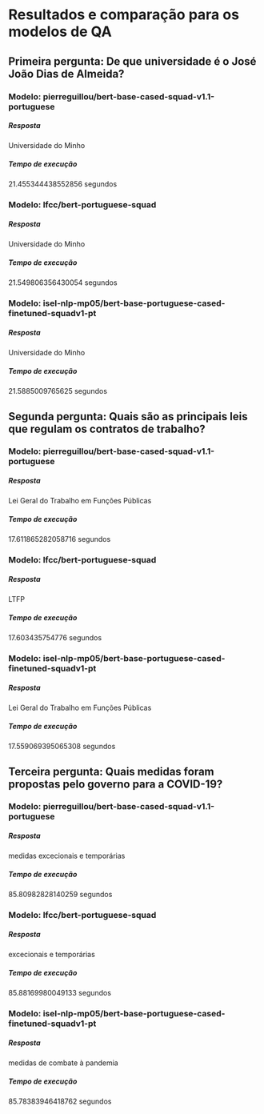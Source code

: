 # Resultados e comparação para os modelos de QA

## Primeira pergunta: De que universidade é o José João Dias de Almeida?

### Modelo: pierreguillou/bert-base-cased-squad-v1.1-portuguese
##### Resposta
Universidade do Minho
##### Tempo de execução
21.455344438552856 segundos

### Modelo: lfcc/bert-portuguese-squad
##### Resposta
Universidade do Minho
##### Tempo de execução
21.549806356430054 segundos

### Modelo: isel-nlp-mp05/bert-base-portuguese-cased-finetuned-squadv1-pt
##### Resposta
Universidade do Minho
##### Tempo de execução
21.5885009765625 segundos


## Segunda pergunta: Quais são as principais leis que regulam os contratos de trabalho?

### Modelo: pierreguillou/bert-base-cased-squad-v1.1-portuguese
##### Resposta
Lei Geral do Trabalho em Funções Públicas
##### Tempo de execução
17.611865282058716 segundos

### Modelo: lfcc/bert-portuguese-squad
##### Resposta
LTFP
##### Tempo de execução
17.603435754776 segundos

### Modelo: isel-nlp-mp05/bert-base-portuguese-cased-finetuned-squadv1-pt
##### Resposta
Lei Geral do Trabalho em Funções Públicas
##### Tempo de execução
17.559069395065308 segundos


## Terceira pergunta: Quais medidas foram propostas pelo governo para a COVID-19?

### Modelo: pierreguillou/bert-base-cased-squad-v1.1-portuguese
##### Resposta
medidas excecionais e temporárias
##### Tempo de execução
85.80982828140259 segundos

### Modelo: lfcc/bert-portuguese-squad
##### Resposta
excecionais e temporárias
##### Tempo de execução
85.88169980049133 segundos

### Modelo: isel-nlp-mp05/bert-base-portuguese-cased-finetuned-squadv1-pt
##### Resposta
medidas de combate à pandemia
##### Tempo de execução
85.78383946418762 segundos
